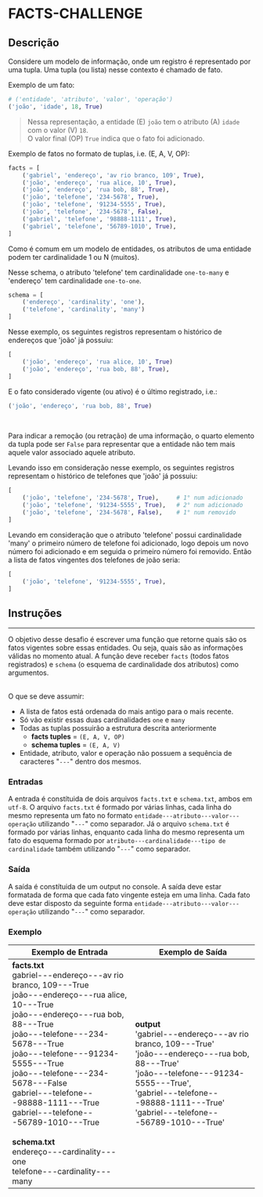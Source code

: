 # FACTS-CHALLENGE

## Descrição

Considere um modelo de informação, onde um registro é representado por uma tupla.
Uma tupla (ou lista) nesse contexto é chamado de fato.

Exemplo de um fato:

```python
# ('entidade', 'atributo', 'valor', 'operação')
('joão', 'idade', 18, True)
```

> Nessa representação, a entidade (E) `joão` tem o atributo (A) `idade` com o valor (V) `18`.<br>
> O valor final (OP) `True` indica que o fato foi adicionado.

Exemplo de fatos no formato de tuplas, i.e. (E, A, V, OP):

```python
facts = [
    ('gabriel', 'endereço', 'av rio branco, 109', True),
    ('joão', 'endereço', 'rua alice, 10', True),
    ('joão', 'endereço', 'rua bob, 88', True),
    ('joão', 'telefone', '234-5678', True),
    ('joão', 'telefone', '91234-5555', True),
    ('joão', 'telefone', '234-5678', False),
    ('gabriel', 'telefone', '98888-1111', True),
    ('gabriel', 'telefone', '56789-1010', True),
]
```

Como é comum em um modelo de entidades, os atributos de uma entidade podem ter cardinalidade 1 ou N (muitos).

Nesse schema,
o atributo 'telefone' tem cardinalidade `one-to-many` e 'endereço' tem cardinalidade `one-to-one`.

```python
schema = [
    ('endereço', 'cardinality', 'one'),
    ('telefone', 'cardinality', 'many')
]
```

Nesse exemplo, os seguintes registros representam o histórico de endereços que 'joão' já possuiu:

```python
[
    ('joão', 'endereço', 'rua alice, 10', True)
    ('joão', 'endereço', 'rua bob, 88', True),
]
```

E o fato considerado vigente (ou ativo) é o último registrado, i.e.:

```python
('joão', 'endereço', 'rua bob, 88', True)
```

<br>

Para indicar a remoção (ou retração) de uma informação, o quarto elemento da tupla pode ser `False` para representar que a entidade não tem mais aquele valor associado aquele atributo.

Levando isso em consideração nesse exemplo, os seguintes registros representam o histórico de telefones que 'joão' já possuiu:

```python
[
    ('joão', 'telefone', '234-5678', True),     # 1° num adicionado
    ('joão', 'telefone', '91234-5555', True),   # 2° num adicionado
    ('joão', 'telefone', '234-5678', False),    # 1° num removido
]
```

Levando em consideração que o atributo 'telefone' possui cardinalidade 'many' o primeiro número de telefone foi adicionado, logo depois um novo número foi adicionado e em seguida o primeiro número foi removido. Então a lista de fatos vingentes dos telefones de joão seria:

```python
[
    ('joão', 'telefone', '91234-5555', True),
]
```

## Instruções

---

O objetivo desse desafio é escrever uma função que retorne quais são os fatos vigentes sobre essas entidades.
Ou seja, quais são as informações válidas no momento atual.
A função deve receber `facts` (todos fatos registrados) e `schema` (o esquema de cardinalidade dos atributos) como argumentos.
<br>
<br>

O que se deve assumir:

- A lista de fatos está ordenada do mais antigo para o mais recente.
- Só vão existir essas duas cardinalidades `one` e `many`
- Todas as tuplas possuirão a estrutura descrita anteriormente
  - **facts tuples** = `(E, A, V, OP)`
  - **schema tuples** = `(E, A, V)`
- Entidade, atributo, valor e operação não possuem a sequência de caracteres "`---`" dentro dos mesmos.

### Entradas

A entrada é constítuida de dois arquivos `facts.txt` e `schema.txt`, ambos em `utf-8`. O arquivo `facts.txt` é formado por várias linhas, cada linha do mesmo representa um fato no formato `entidade---atributo---valor---operação` utilizando "`---`" como separador. Já o arquivo `schema.txt` é formado por várias linhas, enquanto cada linha do mesmo representa um fato do esquema formado por `atributo---cardinalidade---tipo de cardinalidade` também utilizando "`---`" como separador.

### Saída

A saída é constítuida de um output no console. A saída deve estar formatada de forma que cada fato vingente esteja em uma linha. Cada fato deve estar disposto da seguinte forma `entidade---atributo---valor---operação` utilizando "`---`" como separador.

### Exemplo

| Exemplo de Entrada                                                                                                                                                                                                                                                                                                                                                                                                                             | Exemplo de Saída                                                                                                                                                                                                                                                                                                                                                                                |
| ---------------------------------------------------------------------------------------------------------------------------------------------------------------------------------------------------------------------------------------------------------------------------------------------------------------------------------------------------------------------------------------------------------------------------------------------- | ----------------------------------------------------------------------------------------------------------------------------------------------------------------------------------------------------------------------------------------------------------------------------------------------------------------------------------------------------------------------------------------------- |
| **facts.txt**<br>gabriel---endereço---av rio branco, 109---True<br>joão---endereço---rua alice, 10---True<br>joão---endereço---rua bob, 88---True<br>joão---telefone---234-5678---True<br>joão---telefone---91234-5555---True<br>joão---telefone---234-5678---False<br>gabriel---telefone---98888-1111---True<br>gabriel---telefone---56789-1010---True<br><br>**schema.txt**<br>endereço---cardinality---one<br>telefone---cardinality---many | **output**<br>'gabriel---endereço---av rio branco, 109---True'<br>'joão---endereço---rua bob, 88---True'<br>'joão---telefone---91234-5555---True',<br>'gabriel---telefone---98888-1111---True'<br>'gabriel---telefone---56789-1010---True'<br> |
